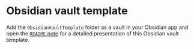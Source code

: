 # Obsidian vault template

Add the `ObsidianVaultTemplate` folder as a vault in your Obsidian app and open the [`README` note](ObsidianVaultTemplate/README.md) for a detailed presentation of this Obsidian vault template.
